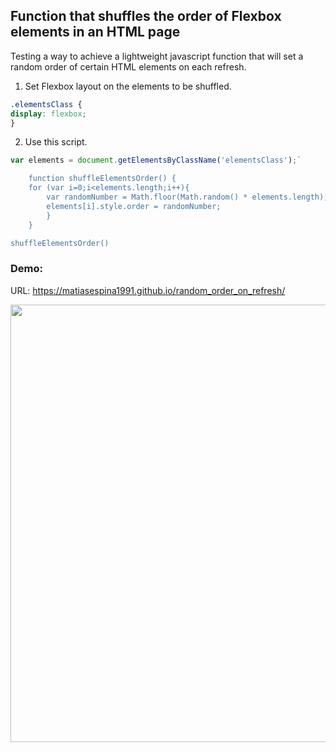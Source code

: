 ## Function that shuffles the order of Flexbox elements in an HTML page



Testing a way to achieve a lightweight javascript function that will set a random order of certain HTML elements on each refresh.

1) Set Flexbox layout on the elements to be shuffled.
```css
.elementsClass {
display: flexbox;
}
```

2) Use this script.
```javascript
var elements = document.getElementsByClassName('elementsClass');`

    function shuffleElementsOrder() {
    for (var i=0;i<elements.length;i++){
        var randomNumber = Math.floor(Math.random() * elements.length);
        elements[i].style.order = randomNumber;
        }
    }

shuffleElementsOrder()
```


### Demo:

URL: https://matiasespina1991.github.io/random_order_on_refresh/

<img width="700px;" src="https://s4.gifyu.com/images/outputec5cea5db9670451.gif" alt="" /> 
